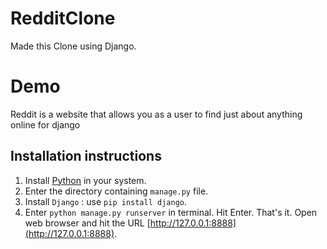 # RedditClone
Made this Clone using Django.
# Demo

Reddit is a website that allows you as a user to find just about anything online for django



## Installation instructions

1. Install [Python](https://www.python.org/) in your system.
2. Enter the directory containing ```manage.py``` file.
3. Install ```Django``` : use ```pip install django```.
4. Enter ```python manage.py runserver``` in terminal. Hit Enter. 
That's it. Open web browser and hit the URL [http://127.0.0.1:8888](http://127.0.0.1:8888).

